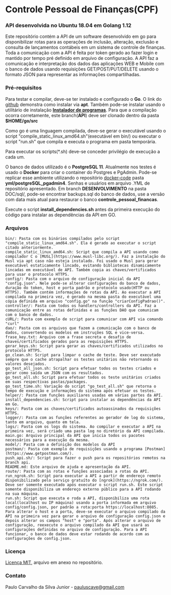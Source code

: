 # Controle Pessoal de Finanças(CPF)
### API desenvolvida no Ubuntu 18.04 em Golang 1.12

Este repositório contém a API de um software desenvolvido em go para disponibilizar rotas para as operações de inclusão, alteração, exclusão e consulta de lançamentos contábeis em um sistema de controle de finanças. Toda a comunicação com a API é feita por token gerado ao fazer login e mantido por tempo pré definido em arquivo de configuração. A API faz a comunicação e interpretação dos dados das aplicações WEB e Mobile com o banco de dados usando requisições GET/POST/PUT/DELETE usando o formato JSON para representar as informações compartilhadas.

### Pré-requisitos

Para testar e compilar, deve-se ter instalado e configurado o **Go**. O link do [github](https://github.com/golang/go/wiki/Ubuntu) demonstra como instalar via **apt**. Também pode-se instalar usando o utilitário de instalação [**Instalador de programas**](https://github.com/paulocsilvajr/instalador-programas). Para que a compilação ocorra corretamente, este branch(**API**) deve ser clonado dentro da pasta **$HOME/go/src**

Como go é uma linguagem compilada, deve-se gerar o executável usando o script "compile_static_linux_amd64.sh"(executável em bin/) ou executar o script "run.sh" que compila e executa o programa em pasta temporária.

Para executar os scripts(*.sh) deve-se conceder privilégio de execução a cada um.

O banco de dados utilizado é o **PostgreSQL 11**. Atualmente nos testes é usado o **Docker** para criar o container do Postgres e PgAdmin. Pode-se replicar esse ambiente utilizando o repositório [docker-code](https://bitbucket.org/paulocsilvajr/docker-code/src/master/) pasta **yml/postgreSQL_pgadmin4**. Senhas e usuários em arquivo .YML de repositório apresentado. Em branch **DESENVOLVIMENTO** na pasta DOC/sql/, pode-se encontrar backups.sql do banco de dados, use a versão com data mais atual para restaurar o banco **controle_pessoal_financas**.

Execute o script **install_dependencies.sh** antes da primeira execução do código para instalar as dependências da API em GO.

### Arquivos

```
bin/: Pasta com os binários compilados pelo script "compile_static_linux_amd64.sh". Ela é gerado ao executar o script citado anteriormente.
compile_static_linux_amd64.sh: Script que compila a API usando como compilador C o [MUSL](https://www.musl-libc.org/). Faz a instalação do Musl via apt caso não esteja instalado. Foi usado o Musl para gerar executável estaticamente lincado, evitando bibliotecas dinamicamente lincadas em executável de API. Também copia as chaves/vertificados para usar o protocolo HTTPS.
config/: Pasta com o arquivo de configuração inicial da API "config.json". Nele pode-se alterar configurações do banco de dados, duração do token, host e porta padrão e protocolo usado(HTTP ou HTTPS). Também contém informações de rotas da API. Ao executar a API compilada na primeira vez, é gerado na mesma pasta do executável uma cópia definida em arquivo "config.go" na função "criarConfigPadrao()".
controller/: Pasta com todos os handlers/controllers da API. Faz a comunicação entre as rotas definidas e as funções DAO que comunicam com o banco de dados.
cURL/: Pasta com exemplo de script para comunicar com API via comando "curl"
dao/: Pasta com os arquivos que fazem a comunicação com o banco de dados, convertendo os modelos em instruções SQL e vice-versa.
frase_key.txt: Arquivo com a frase secreta e desafio de chaves/certificados gerados para as requisições HTTPS.
gerar_keys.sh: Script para gerar as chaves/certificados utilizados no protocolo HTTPS.
go_clean.sh: Script para limpar o cache de teste. Deve ser executado sempre que o cache atrapalhar os testes unitários não retornando os valores desejados.
go_test_all_json.sh: Script para efetuar todos os testes criados e gerar como saída um JSON com os resultados.
go_test_all.sh: Script para efetuar todos os teste unitários criados em suas respectivas pastas/packages.
go_test_time.sh: Variação do script "go_test_all.sh" que retorna o tempo de execução e informações do sistema após efetuar os testes.
helper/: Pasta com funções auxiliares usadas em várias partes da API.
install_dependencies.sh: Script para instalar as dependências da API em Go.
keys/: Pasta com as chaves/certificados autoassinados da requisições HTTPS.
logger/: Pasta com as funções referentes ao gerador de log do sistema, tanto em arquivo, quanto em tela.
logs/: Pasta com os logs do sistema. Ao compilar e executar a API na primeira vez, será criado uma pasta log no diretório da API compilada.
main.go: Arquivo principal da API que inicia todos os pacotes necessários para a execução da mesma.
model/: Pasta com a definição dos modelos da API
postman/: Pasta com exemplo de requisições usando o programa [Postman](https://www.getpostman.com/).
push_api.sh/: Script para fazer o push para os repositórios remotos na branch api.
README.md: Este arquivo de ajuda e apresentação da API.
route/: Pasta com as rotas e funções associadas a rotas da API.
run_ngrok.sh: Script para executar a API a partir de endereço remoto disponibilizado pelo serviço gratuíto do [ngrok](https://ngrok.com/). Deve ser somente executado após executar o script run.sh. Este script somente disponibiliza um endereço externo público para a API rodando na sua máquina.
run.sh: Script que executa e roda a API, disponibiliza uma rota local(localhost ou IP máquina) usando a porta informada em arquivo config/config.json, por padrão a rota:porta https://localhost:8085. Para alterar o host e a porta, deve-se executar o arquivo compilado da API na primeira vez para gerar o arquivo de configuração config.json e depois alterar os campos "host" e "porta". Após alterar o arquivo de configuração, reexecute o arquivo compilado da API que usará as configurações definidas no arquivo de configuração. Para a API funcionar, o banco de dados deve estar rodando de acordo com as configurações de config.json.

```

### Licença

[Licença MIT](https://github.com/paulocsilvajr/controle_pessoal_de_financas/blob/api/license_mit.txt), arquivo em anexo no repositório.

### Contato

Paulo Carvalho da Silva Junior - pauluscave@gmail.com
